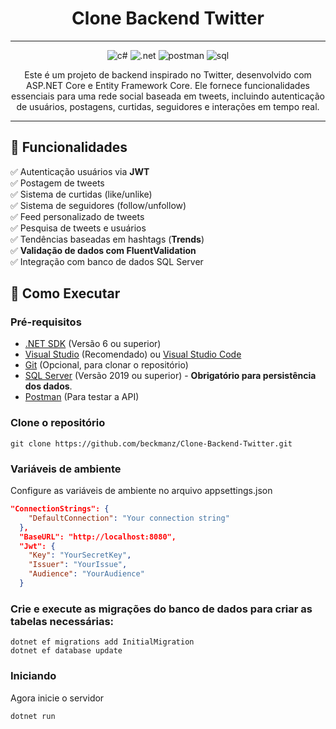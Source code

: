 <h1 align="center" style="font-weight: bold;"> Clone Backend Twitter</h1>

<hr>

<div align="center">

![c#](https://img.shields.io/badge/C%23-239120?style=for-the-badge&logo=csharp&logoColor=white)
![.net](https://img.shields.io/badge/.NET-512BD4?style=for-the-badge&logo=dotnet&logoColor=white)
![postman](https://img.shields.io/badge/Postman-FF6C37?style=for-the-badge&logo=Postman&logoColor=white)
![sql](https://img.shields.io/badge/Microsoft%20SQL%20Server-CC2927?style=for-the-badge&logo=microsoft%20sql%20server&logoColor=white)

</div>
<p align="center">Este é um projeto de backend inspirado no Twitter, 
desenvolvido com ASP.NET Core e Entity Framework Core. 
Ele fornece funcionalidades essenciais para uma rede social baseada em tweets, 
incluindo autenticação de usuários, postagens, curtidas, seguidores 
e interações em tempo real.</p>

<hr>

## 📌 Funcionalidades
✅ Autenticação usuários via **JWT**  
✅ Postagem de tweets  
✅ Sistema de curtidas (like/unlike)    
✅ Sistema de seguidores (follow/unfollow)    
✅ Feed personalizado de tweets  
✅ Pesquisa de tweets e usuários  
✅ Tendências baseadas em hashtags (**Trends**)  
✅ **Validação de dados com FluentValidation**  
✅ Integração com banco de dados SQL Server

## 🚀 Como Executar

### Pré-requisitos

- [.NET SDK](https://dotnet.microsoft.com/download) (Versão 6 ou superior)
- [Visual Studio](https://visualstudio.microsoft.com/) (Recomendado) ou [Visual Studio Code](https://code.visualstudio.com/)
- [Git](https://git-scm.com/) (Opcional, para clonar o repositório)
- [SQL Server](https://www.microsoft.com/en-us/sql-server/sql-server-downloads) (Versão 2019 ou superior) - **Obrigatório para persistência dos dados**.
- [Postman](https://www.postman.com/downloads/) (Para testar a API)


### Clone o repositório

```
git clone https://github.com/beckmanz/Clone-Backend-Twitter.git
```
### Variáveis de ambiente

Configure as variáveis de ambiente no arquivo appsettings.json

```json
"ConnectionStrings": {
    "DefaultConnection": "Your connection string"
  },
  "BaseURL": "http://localhost:8080",
  "Jwt": {
    "Key": "YourSecretKey",
    "Issuer": "YourIssue",
    "Audience": "YourAudience"
  }
```
  
### Crie e execute as migrações do banco de dados para criar as tabelas necessárias:

```
dotnet ef migrations add InitialMigration
dotnet ef database update
```
### Iniciando
Agora inicie o servidor

```
dotnet run
```

